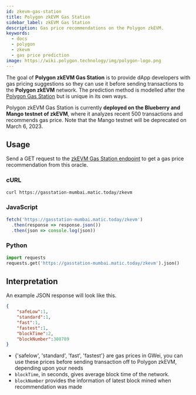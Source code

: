 ```yaml
---
id: zkevm-gas-station
title: Polygon zkEVM Gas Station
sidebar_label: zkEVM Gas Station
description: Gas price recommendations on the Polygon zkEVM.
keywords:
  - docs
  - polygon
  - zkevm
  - gas price prediction
image: https://wiki.polygon.technology/img/polygon-logo.png
---
```


The goal of **Polygon zkEVM Gas Station** is to provide dApp developers with gas pricing suggestions so they can use it before sending transactions to the **Polygon zkEVM** network. The prediction method is modelled after the [Polygon Gas Station](/develop/tools/polygon-gas-station.md) but is unique in its own ways.

Polygon zkEVM Gas Station is currently **deployed on the Blueberry and Mango testnet of zkEVM**, where it analyzes recent 500 transactions and recommends gas price. Note that the Mango testnet will be deprecated on March 6, 2023.

## Usage

Send a GET request to the [zkEVM Gas Station endpoint](https://gasstation-mumbai.matic.today/zkevm) to get a gas price recommendation from this oracle.

### cURL

```bash
curl https://gasstation-mumbai.matic.today/zkevm
```

### JavaScript

```javascript
fetch('https://gasstation-mumbai.matic.today/zkevm')
  .then(response => response.json())
  .then(json => console.log(json))
```

### Python

```python
import requests
requests.get('https://gasstation-mumbai.matic.today/zkevm').json()
```

## Interpretation

An example JSON response will look like this.

```json
{
    "safeLow":1,
    "standard":1,
    "fast":1,
    "fastest":1,
    "blockTime":2,
    "blockNumber":308789
}
```

- {'safelow', 'standard', 'fast', 'fastest'} are gas prices in GWei, you can use these prices before sending transaction off to Polygon zkEVM, depending upon your needs
- `blockTime`, in seconds, gives average block time of the network.
- `blockNumber` provides the information of latest block mined when recommendation was made
